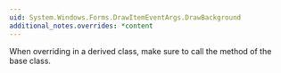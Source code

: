 ```yaml
---
uid: System.Windows.Forms.DrawItemEventArgs.DrawBackground
additional_notes.overrides: *content
---
```


<p>When overriding <xref href="System.Windows.Forms.DrawItemEventArgs.DrawBackground"></xref> in a derived class, make sure to call the <xref href="System.Windows.Forms.DrawItemEventArgs.DrawBackground"></xref> method of the base class.</p>



